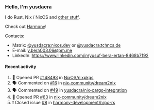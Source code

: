### Hello, I'm yusdacra

I do Rust, Nix / NixOS and [other stuff](https://yusdacra.gitlab.io/about).

Check out [Harmony](https://github.com/harmony-development)!

Contacts:
- Matrix: [@yusdacra:nixos.dev](https://matrix.to/#/@yusdacra:nixos.dev) or [@yusdacra:tchncs.de](https://matrix.to/#/@yusdacra:tchncs.de)
- E-mail: y.bera003.06@pm.me
- LinkedIn: https://www.linkedin.com/in/yusuf-bera-ertan-8468b7192

#### Recent activity

<!--START_SECTION:activity-->
1. 💪 Opened PR [#148493](https://github.com/NixOS/nixpkgs/pull/148493) in [NixOS/nixpkgs](https://github.com/NixOS/nixpkgs)
2. 🗣 Commented on [#16](https://github.com/nix-community/dream2nix/issues/16) in [nix-community/dream2nix](https://github.com/nix-community/dream2nix)
3. 🗣 Commented on [#49](https://github.com/yusdacra/nix-cargo-integration/issues/49) in [yusdacra/nix-cargo-integration](https://github.com/yusdacra/nix-cargo-integration)
4. 💪 Opened PR [#63](https://github.com/nix-community/dream2nix/pull/63) in [nix-community/dream2nix](https://github.com/nix-community/dream2nix)
5. ❗️ Closed issue [#8](https://github.com/harmony-development/hrpc-rs/issues/8) in [harmony-development/hrpc-rs](https://github.com/harmony-development/hrpc-rs)
<!--END_SECTION:activity-->
